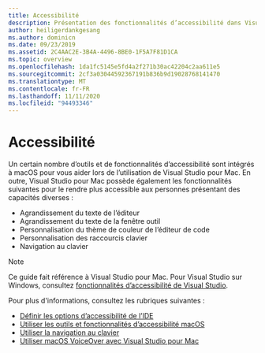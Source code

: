 ```yaml
---
title: Accessibilité
description: Présentation des fonctionnalités d’accessibilité dans Visual Studio pour Mac et comment elles peuvent être activées.
author: heiligerdankgesang
ms.author: dominicn
ms.date: 09/23/2019
ms.assetid: 2C4AAC2E-3B4A-4496-8BE0-1F5A7F81D1CA
ms.topic: overview
ms.openlocfilehash: 1da1fc5145e5fd4a2f271b30ac42204c2aa611e5
ms.sourcegitcommit: 2cf3a03044592367191b836b9d19028768141470
ms.translationtype: MT
ms.contentlocale: fr-FR
ms.lasthandoff: 11/11/2020
ms.locfileid: "94493346"
---
```

# <a name="accessibility"></a>Accessibilité

Un certain nombre d’outils et de fonctionnalités d’accessibilité sont intégrés à macOS pour vous aider lors de l’utilisation de Visual Studio pour Mac.  En outre, Visual Studio pour Mac possède également les fonctionnalités suivantes pour le rendre plus accessible aux personnes présentant des capacités diverses :

* Agrandissement du texte de l’éditeur
* Agrandissement du texte de la fenêtre outil
* Personnalisation du thème de couleur de l’éditeur de code
* Personnalisation des raccourcis clavier
* Navigation au clavier

> [!NOTE]
> Ce guide fait référence à Visual Studio pour Mac. Pour Visual Studio sur Windows, consultez [fonctionnalités d’accessibilité de Visual Studio](/visualstudio/ide/reference/accessibility-features-of-visual-studio).

Pour plus d'informations, consultez les rubriques suivantes :

* [Définir les options d’accessibilité de l’IDE](accessibility-ide-options.md)
* [Utiliser les outils et fonctionnalités d’accessibilité macOS](accessibility-macos.md)
* [Utiliser la navigation au clavier](accessibility-keyboard.md)
* [Utiliser macOS VoiceOver avec Visual Studio pour Mac](accessibility-voiceover.md)